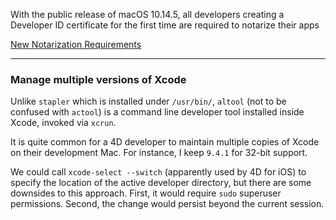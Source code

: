 With the public release of macOS 10.14.5, all developers creating a Developer ID certificate for the first time are required to notarize their apps

<i class="fa fa-external-link" aria-hidden="true"></i> [New Notarization Requirements](https://developer.apple.com/news/?id=04102019a)

<!--more-->

---

### Manage multiple versions of Xcode 

Unlike ``stapler`` which is installed under ``/usr/bin/``, ``altool`` (not to be confused with ``actool``) is a command line developer tool installed inside Xcode, invoked via ``xcrun``.

It is quite common for a 4D developer to maintain multiple copies of Xcode on their development Mac. For instance, I keep ``9.4.1`` for 32-bit support. 

We could call ``xcode-select --switch`` (apparently used by 4D for iOS) to specify the location of the active developer directory, but there are some downsides to this approach. First, it would require ``sudo`` superuser permissions. Second, the change would persist beyond the current session.


